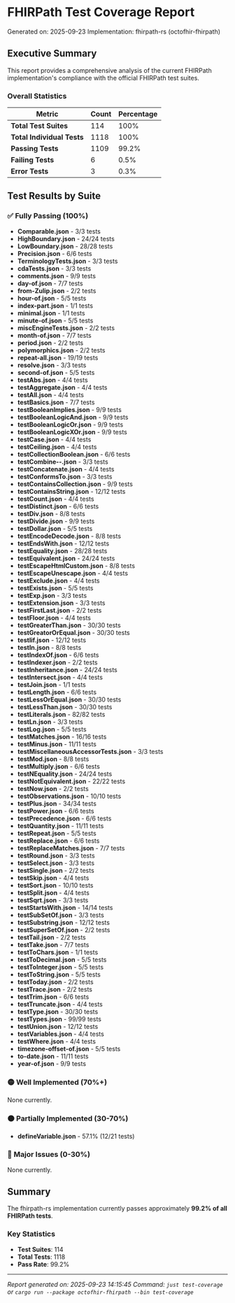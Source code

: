 # FHIRPath Test Coverage Report

Generated on: 2025-09-23
Implementation: fhirpath-rs (octofhir-fhirpath)

## Executive Summary

This report provides a comprehensive analysis of the current FHIRPath implementation's compliance with the official FHIRPath test suites.

### Overall Statistics

| Metric | Count | Percentage |
|--------|-------|------------|
| **Total Test Suites** | 114 | 100% |
| **Total Individual Tests** | 1118 | 100% |
| **Passing Tests** | 1109 | 99.2% |
| **Failing Tests** | 6 | 0.5% |
| **Error Tests** | 3 | 0.3% |

## Test Results by Suite

### ✅ Fully Passing (100%)

- **Comparable.json** - 3/3 tests
- **HighBoundary.json** - 24/24 tests
- **LowBoundary.json** - 28/28 tests
- **Precision.json** - 6/6 tests
- **TerminologyTests.json** - 3/3 tests
- **cdaTests.json** - 3/3 tests
- **comments.json** - 9/9 tests
- **day-of.json** - 7/7 tests
- **from-Zulip.json** - 2/2 tests
- **hour-of.json** - 5/5 tests
- **index-part.json** - 1/1 tests
- **minimal.json** - 1/1 tests
- **minute-of.json** - 5/5 tests
- **miscEngineTests.json** - 2/2 tests
- **month-of.json** - 7/7 tests
- **period.json** - 2/2 tests
- **polymorphics.json** - 2/2 tests
- **repeat-all.json** - 19/19 tests
- **resolve.json** - 3/3 tests
- **second-of.json** - 5/5 tests
- **testAbs.json** - 4/4 tests
- **testAggregate.json** - 4/4 tests
- **testAll.json** - 4/4 tests
- **testBasics.json** - 7/7 tests
- **testBooleanImplies.json** - 9/9 tests
- **testBooleanLogicAnd.json** - 9/9 tests
- **testBooleanLogicOr.json** - 9/9 tests
- **testBooleanLogicXOr.json** - 9/9 tests
- **testCase.json** - 4/4 tests
- **testCeiling.json** - 4/4 tests
- **testCollectionBoolean.json** - 6/6 tests
- **testCombine--.json** - 3/3 tests
- **testConcatenate.json** - 4/4 tests
- **testConformsTo.json** - 3/3 tests
- **testContainsCollection.json** - 9/9 tests
- **testContainsString.json** - 12/12 tests
- **testCount.json** - 4/4 tests
- **testDistinct.json** - 6/6 tests
- **testDiv.json** - 8/8 tests
- **testDivide.json** - 9/9 tests
- **testDollar.json** - 5/5 tests
- **testEncodeDecode.json** - 8/8 tests
- **testEndsWith.json** - 12/12 tests
- **testEquality.json** - 28/28 tests
- **testEquivalent.json** - 24/24 tests
- **testEscapeHtmlCustom.json** - 8/8 tests
- **testEscapeUnescape.json** - 4/4 tests
- **testExclude.json** - 4/4 tests
- **testExists.json** - 5/5 tests
- **testExp.json** - 3/3 tests
- **testExtension.json** - 3/3 tests
- **testFirstLast.json** - 2/2 tests
- **testFloor.json** - 4/4 tests
- **testGreaterThan.json** - 30/30 tests
- **testGreatorOrEqual.json** - 30/30 tests
- **testIif.json** - 12/12 tests
- **testIn.json** - 8/8 tests
- **testIndexOf.json** - 6/6 tests
- **testIndexer.json** - 2/2 tests
- **testInheritance.json** - 24/24 tests
- **testIntersect.json** - 4/4 tests
- **testJoin.json** - 1/1 tests
- **testLength.json** - 6/6 tests
- **testLessOrEqual.json** - 30/30 tests
- **testLessThan.json** - 30/30 tests
- **testLiterals.json** - 82/82 tests
- **testLn.json** - 3/3 tests
- **testLog.json** - 5/5 tests
- **testMatches.json** - 16/16 tests
- **testMinus.json** - 11/11 tests
- **testMiscellaneousAccessorTests.json** - 3/3 tests
- **testMod.json** - 8/8 tests
- **testMultiply.json** - 6/6 tests
- **testNEquality.json** - 24/24 tests
- **testNotEquivalent.json** - 22/22 tests
- **testNow.json** - 2/2 tests
- **testObservations.json** - 10/10 tests
- **testPlus.json** - 34/34 tests
- **testPower.json** - 6/6 tests
- **testPrecedence.json** - 6/6 tests
- **testQuantity.json** - 11/11 tests
- **testRepeat.json** - 5/5 tests
- **testReplace.json** - 6/6 tests
- **testReplaceMatches.json** - 7/7 tests
- **testRound.json** - 3/3 tests
- **testSelect.json** - 3/3 tests
- **testSingle.json** - 2/2 tests
- **testSkip.json** - 4/4 tests
- **testSort.json** - 10/10 tests
- **testSplit.json** - 4/4 tests
- **testSqrt.json** - 3/3 tests
- **testStartsWith.json** - 14/14 tests
- **testSubSetOf.json** - 3/3 tests
- **testSubstring.json** - 12/12 tests
- **testSuperSetOf.json** - 2/2 tests
- **testTail.json** - 2/2 tests
- **testTake.json** - 7/7 tests
- **testToChars.json** - 1/1 tests
- **testToDecimal.json** - 5/5 tests
- **testToInteger.json** - 5/5 tests
- **testToString.json** - 5/5 tests
- **testToday.json** - 2/2 tests
- **testTrace.json** - 2/2 tests
- **testTrim.json** - 6/6 tests
- **testTruncate.json** - 4/4 tests
- **testType.json** - 30/30 tests
- **testTypes.json** - 99/99 tests
- **testUnion.json** - 12/12 tests
- **testVariables.json** - 4/4 tests
- **testWhere.json** - 4/4 tests
- **timezone-offset-of.json** - 5/5 tests
- **to-date.json** - 11/11 tests
- **year-of.json** - 9/9 tests

### 🟡 Well Implemented (70%+)

None currently.

### 🟠 Partially Implemented (30-70%)

- **defineVariable.json** - 57.1% (12/21 tests)

### 🔴 Major Issues (0-30%)

None currently.

## Summary

The fhirpath-rs implementation currently passes approximately **99.2% of all FHIRPath tests**.

### Key Statistics
- **Test Suites**: 114
- **Total Tests**: 1118
- **Pass Rate**: 99.2%

---

*Report generated on: 2025-09-23 14:15:45*
*Command: `just test-coverage` or `cargo run --package octofhir-fhirpath --bin test-coverage`*
